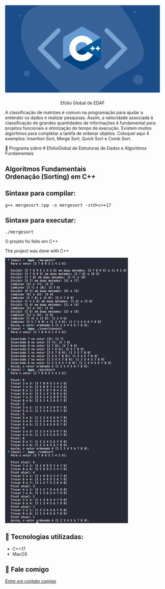 <h1 align="center">
    <img width="600" src="cplusplus.png" />
</h1>


<p align="center">
Efolio Global de EDAF
  
A classificação de matrizes é comum na programação para ajudar a entender os dados e realizar pesquisas. Assim, a velocidade associada à classificação de grandes quantidades de informações é fundamental para projetos funcionais e otimização do tempo de execução. Existem muitos algoritmos para completar a tarefa de ordenar objetos.
Coloquei aqui 4 exemplos:
Insertion Sort, Merge Sort, Quick Sort e Comb Sort.

</p>

📌 Programa sobre # EfolioGlobal de Estruturas de Dados e Algoritmos Fundamentais

Algoritmos Fundamentais </br>
 Ordenação (Sorting) em C++
------------------

## Sintaxe para compilar:

<pre>g++ mergesort.cpp -o mergesort -std=c++17</pre>

## Sintaxe para executar:
<pre>./mergesort </pre>


O projeto foi feito em C++


The project was done with C++


<img width="400" src="tela.png" alt="page-home">


🔧 Tecnologias utilizadas:
------------------

- C++17
- MacOS

💬 Fale comigo
------------------
[*Entre em contato comigo*](https://www.linkedin.com/in/ivo-baptista-3712144/)

